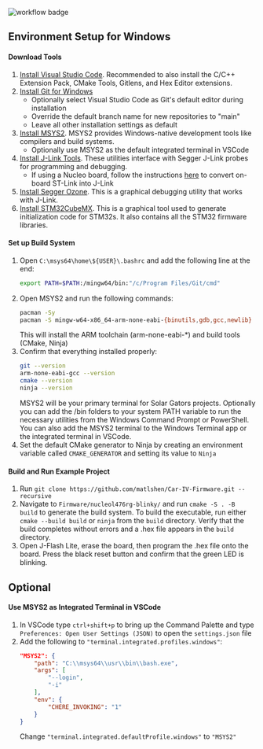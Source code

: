![workflow badge](https://github.com/Solar-Gators/Car-IV-Firmware/actions/workflows/build.yml/badge.svg)
## Environment Setup for Windows
#### Download Tools
1. [Install Visual Studio Code](https://code.visualstudio.com/download). Recommended to also install the C/C++ Extension Pack, CMake Tools, Gitlens, and Hex Editor extensions.
2. [Install Git for Windows](https://gitforwindows.org/)
	- Optionally select Visual Studio Code as Git's default editor during installation
	- Override the default branch name for new repositories to "main"
	- Leave all other installation settings as default
1. [Install MSYS2](https://www.msys2.org/). MSYS2 provides Windows-native development tools like compilers and build systems.
	- Optionally use MSYS2 as the default integrated terminal in VSCode
2. [Install J-Link Tools](https://www.segger.com/downloads/jlink/). These utilities interface with Segger J-Link probes for programming and debugging.
    - If using a Nucleo board, follow the instructions [here](https://www.segger.com/products/debug-probes/j-link/models/other-j-links/st-link-on-board/) to convert on-board ST-Link into J-Link
3. [Install Segger Ozone](https://www.segger.com/downloads/jlink/#Ozone). This is a graphical debugging utility that works with J-Link.
4. [Install STM32CubeMX](https://www.st.com/content/st_com/en/stm32cubemx.html#get_started_container). This is a graphical tool used to generate initialization code for STM32s. It also contains all the STM32 firmware libraries.
#### Set up Build System
1. Open `C:\msys64\home\${USER}\.bashrc` and add the following line at the end:
	```bash
	export PATH=$PATH:/mingw64/bin:"/c/Program Files/Git/cmd"
	```
2. Open MSYS2 and run the following commands:
	```bash
	pacman -Sy
	pacman -S mingw-w64-x86_64-arm-none-eabi-{binutils,gdb,gcc,newlib} mingw-w64-x86_64-{cmake,ninja}
	```
	This will install the ARM toolchain (arm-none-eabi-\*) and build tools (CMake, Ninja)
3. Confirm that everything installed properly:
	```bash
	git --version
	arm-none-eabi-gcc --version
	cmake --version
	ninja --version
	```
	MSYS2 will be your primary terminal for Solar Gators projects. Optionally you can add the /bin folders to your system PATH variable to run the necessary utilities from the Windows Command Prompt or PowerShell. You can also add the MSYS2 terminal to the Windows Terminal app or the integrated terminal in VSCode.
4. Set the default CMake generator to Ninja by creating an environment variable called `CMAKE_GENERATOR` and setting its value to `Ninja`
#### Build and Run Example Project
1. Run `git clone https://github.com/matlshen/Car-IV-Firmware.git --recursive`
2. Navigate to `Firmware/nucleol476rg-blinky/` and run `cmake -S . -B build` to generate the build system. To build the executable, run either `cmake --build build` or `ninja` from the `build` directory. Verify that the build completes without errors and a .hex file appears in the `build` directory.
3. Open J-Flash Lite, erase the board, then program the .hex file onto the board. Press the black reset button and confirm that the green LED is blinking.

## Optional
#### Use MSYS2 as Integrated Terminal in VSCode
1. In VSCode type `ctrl+shift+p` to bring up the Command Palette and type `Preferences: Open User Settings (JSON)` to open the `settings.json` file
2. Add the following to `"terminal.integrated.profiles.windows"`:
	```json
	"MSYS2": {
		"path": "C:\\msys64\\usr\\bin\\bash.exe",
		"args": [
			"--login",
			"-i"
		],
		"env": {
			"CHERE_INVOKING": "1"
		}
	}
	```
	Change `"terminal.integrated.defaultProfile.windows"` to `"MSYS2"`
